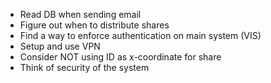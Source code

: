 * Read DB when sending email
* Figure out when to distribute shares
* Find a way to enforce authentication on main system (VIS)
* Setup and use VPN
* Consider NOT using ID as x-coordinate for share
* Think of security of the system
